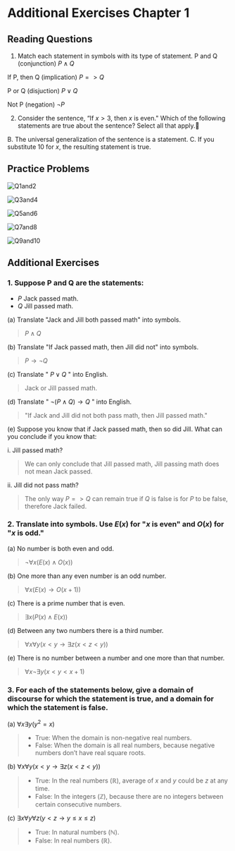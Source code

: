# Additional Exercises Chapter 1

## Reading Questions
1. Match each statement in symbols with its type of statement.
P and Q (conjunction) $P \land Q$

If P, then Q (implication) $P => Q$

P or Q (disjuction) $P \lor Q$

Not P (negation) $\neg P$

2. Consider the sentence, “If $x > 3$, then $x$ is even." Which of the following statements are true about the sentence? Select all that apply.🔗

B. The universal generalization of the sentence is a statement.
C. If you substitute $10$ for $x$, the resulting statement is true.

## Practice Problems

![Q1and2](./ch1images/1and2.png)

![Q3and4](./ch1images/3and4.png)

![Q5and6](./ch1images/5and6.png)

![Q7and8](./ch1images/7and8.png)

![Q9and10](./ch1images/9and10.png)

## Additional Exercises

### 1. Suppose P and Q are the statements:  
- $P$ Jack passed math.  
- $Q$ Jill passed math.  

(a) Translate "Jack and Jill both passed math" into symbols.  

> $P \land Q$

(b) Translate "If Jack passed math, then Jill did not" into symbols.  

> $P \rightarrow \neg Q$

(c) Translate " $P \lor Q$ " into English.  

> Jack or Jill passed math.

(d) Translate " $\neg (P \land Q) \rightarrow Q$ " into English.  

> "If Jack and Jill did not both pass math, then Jill passed math."

(e) Suppose you know that if Jack passed math, then so did Jill. What can you conclude if you know that:  

i. Jill passed math?  

> We can only conclude that Jill passed math, Jill passing math does not mean Jack passed.

ii. Jill did not pass math?  

> The only way $P => Q$ can remain true if $Q$ is false is for $P$ to be false, therefore Jack failed.

### 2. Translate into symbols. Use $E(x)$ for "$x$ is even" and $O(x)$ for "$x$ is odd."

(a) No number is both even and odd.

> $\neg \forall x (E(x) \land O(x))$

(b) One more than any even number is an odd number.

> $\forall x (E(x) \rightarrow O(x+1))$

(c) There is a prime number that is even.

> $\exists x (P(x) \land E(x))$

(d) Between any two numbers there is a third number.

> $\forall x \forall y (x < y \rightarrow \exists z (x < z < y))$

(e) There is no number between a number and one more than that number.

> $\forall x \neg \exists y (x < y < x+1)$

### 3. For each of the statements below, give a domain of discourse for which the statement is true, and a domain for which the statement is false.

(a) $\forall x \exists y (y^2 = x)$  

> - True: When the domain is non-negative real numbers.
> - False: When the domain is all real numbers, because negative numbers don’t have real square roots.

(b) $\forall x \forall y (x < y \rightarrow \exists z (x < z < y))$  

> - True: In the real numbers ($\mathbb{R}$), average of $x$ and $y$ could be $z$ at any time.
> - False: In the integers ($\mathbb{Z}$), because there are no integers between certain consecutive numbers.

(c) $\exists x \forall y \forall z (y < z \rightarrow y \leq x \leq z)$  

> - True: In natural numbers ($\mathbb{N}$).
> - False: In real numbers ($\mathbb{R}$).
